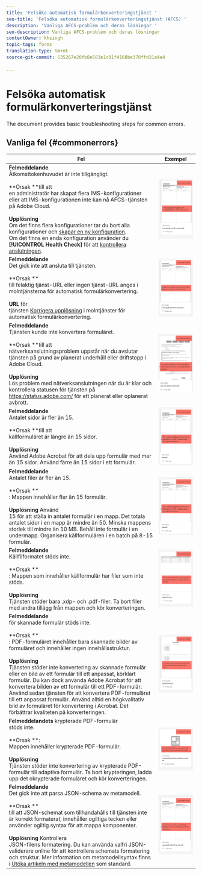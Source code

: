 ```yaml
---
title: 'Felsöka automatisk formulärkonverteringstjänst '
seo-title: 'Felsöka automatisk formulärkonverteringstjänst (AFCS) '
description: 'Vanliga AFCS-problem och deras lösningar '
seo-description: Vanliga AFCS-problem och deras lösningar
contentOwner: khsingh
topic-tags: forms
translation-type: tm+mt
source-git-commit: 535267e20fb8e583e1c01f4160be378ffd31a4a4

---
```



# Felsöka automatisk formulärkonverteringstjänst


<!--The article provides information on installation, configuration and administration issues that may arise in an Automated Forms Conversion Service production environment. --> The document  provides basic troubleshooting steps for common errors.

## Vanliga fel {#commonerrors}

| Fel | Exempel |
|--- |--- |
| **Felmeddelande** <br> Åtkomsttokenhuvudet är inte tillgängligt. <br><br>**Orsak **till att<br>en administratör har skapat flera IMS-konfigurationer eller att IMS-konfigurationen inte kan nå AFCS-tjänsten på Adobe Cloud.<br><br>**Upplösning** <br> Om det finns flera konfigurationer tar du bort alla konfigurationer och [skapar en ny konfiguration](configure-service.md#obtainpubliccertificates). <br> Om det finns en enda konfiguration använder du **[!UICONTROL Health Check]** för att [kontrollera anslutningen](configure-service.md#createintegrationoption). | ![Åtkomsttokenhuvudet är inte tillgängligt](assets/invalid-ims-configuration.png) |
| **Felmeddelande** <br> Det gick inte att ansluta till tjänsten.  <br><br>**Orsak **<br>till felaktig tjänst-URL eller ingen tjänst-URL anges i molntjänsterna för automatisk formulärkonvertering.<br><br>**URL** för <br> tjänsten [Korrigera upplösning](configure-service.md#configure-the-cloud-service) i molntjänster för automatisk formulärkonvertering. | ![Det går inte att ansluta till tjänsten.](assets/wrong-endpoint-configured.png) |
| **Felmeddelande** <br> Tjänsten kunde inte konvertera formuläret.  <br><br>**Orsak **till att<br>nätverksanslutningsproblem uppstår när du avslutar tjänsten på grund av planerat underhåll eller driftstopp i Adobe Cloud.<br><br>**Upplösning** <br> Lös problem med nätverksanslutningen när du är klar och kontrollera statusen för tjänsten på https://status.adobe.com/ för ett planerat eller oplanerat avbrott. | ![Det går inte att ansluta till tjänsten.](assets/service-failure.png) |
| **Felmeddelande** <br> Antalet sidor är fler än 15.  <br><br>**Orsak **till att<br>källformuläret är längre än 15 sidor.<br><br>**Upplösning** <br> Använd Adobe Acrobat för att dela upp formulär med mer än 15 sidor. Använd färre än 15 sidor i ett formulär. | ![Det går inte att ansluta till tjänsten.](assets/number-of-pages.png) |
| **Felmeddelande** <br> Antalet filer är fler än 15.  <br><br>**Orsak **<br>: Mappen innehåller fler än 15 formulär.<br><br>**Upplösning** Använd <br> 15 för att ställa in antalet formulär i en mapp. Det totala antalet sidor i en mapp är mindre än 50. Minska mappens storlek till mindre än 10 MB. Behåll inte formulär i en undermapp. Organisera källformulären i en batch på 8-15 formulär. | ![Det går inte att ansluta till tjänsten.](assets/number-of-pages.png) |
| **Felmeddelande** <br> Källfilformatet stöds inte.  <br><br>**Orsak **<br>: Mappen som innehåller källformulär har filer som inte stöds.<br><br>**Upplösning** <br> Tjänsten stöder bara .xdp- och .pdf-filer. Ta bort filer med andra tillägg från mappen och kör konverteringen. | ![Det går inte att ansluta till tjänsten.](assets/unsupported-file-formats.png) |
| **Felmeddelande**<br> för skannade formulär stöds inte.  <br><br>**Orsak **<br>: PDF-formuläret innehåller bara skannade bilder av formuläret och innehåller ingen innehållsstruktur.<br><br>**Upplösning** <br> Tjänsten stöder inte konvertering av skannade formulär eller en bild av ett formulär till ett anpassat, körklart formulär. Du kan dock använda Adobe Acrobat för att konvertera bilden av ett formulär till ett PDF-formulär. Använd sedan tjänsten för att konvertera PDF-formuläret till ett anpassat formulär. Använd alltid en högkvalitativ bild av formuläret för konvertering i Acrobat. Det förbättrar kvaliteten på konverteringen. | ![Det går inte att ansluta till tjänsten.](assets/scanned-forms-error.png) |
| **Felmeddelandets** krypterade PDF-formulär <br> stöds inte.  <br><br>**Orsak **:<br>Mappen innehåller krypterade PDF-formulär.<br><br>**Upplösning** <br> Tjänsten stöder inte konvertering av krypterade PDF-formulär till adaptiva formulär. Ta bort krypteringen, ladda upp det okrypterade formuläret och kör konverteringen. | ![Det går inte att ansluta till tjänsten.](assets/secured-pdf-form.png) |
| **Felmeddelande** <br> Det gick inte att parsa JSON-schema av metamodell.  <br><br>**Orsak **<br>till att JSON-schemat som tillhandahålls till tjänsten inte är korrekt formaterat, innehåller ogiltiga tecken eller använder ogiltig syntax för att mappa komponenter.<br><br>**Upplösning** Kontrollera <br> JSON-filens formatering. Du kan använda valfri JSON-validerare online för att kontrollera schemats formatering och struktur. Mer information om metamodellsyntax finns i [Utöka artikeln med metamodellen](extending-the-default-meta-model.md) som standard. | ![Det går inte att ansluta till tjänsten.](assets/invalid-meta-model-schema.png) |
